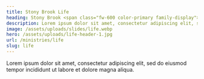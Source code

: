 ```yaml
---
title: Stony Brook Life
heading: Stony Brook <span class="fw-600 color-primary family-display">Life</span>
description: Lorem ipsum dolor sit amet, consectetur adipiscing elit, sed do eiusmod tempor incididunt ut labore et dolore magna aliqua.
image: /assets/uploads/slides/life.webp
hero: /assets/uploads/life-header-1.jpg
url: /ministries/life
slug: life
---
```


Lorem ipsum dolor sit amet, consectetur adipiscing elit, sed do eiusmod tempor incididunt ut labore et dolore magna aliqua.